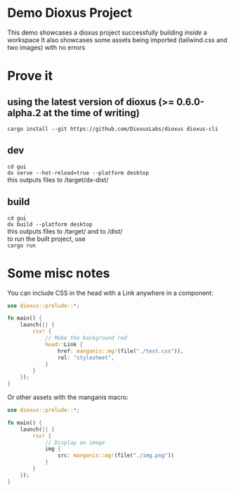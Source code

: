 # Demo Dioxus Project
This demo showcases a dioxus project successfully building *inside* a workspace
It also showcases some assets being imported (tailwind.css and two images) with no errors

# Prove it
## using the latest version of dioxus (>= 0.6.0-alpha.2 at the time of writing)
`cargo install --git https://github.com/DioxusLabs/dioxus dioxus-cli`
## dev
`cd gui`  
`dx serve --hot-reload=true --platform desktop`  
this outputs files to /target/dx-dist/
## build
`cd gui`  
`dx build --platform desktop`  
this outputs files to /target/ and to /dist/  
to run the built project, use  
`cargo run`


# Some misc notes

You can include CSS in the head with a Link anywhere in a component:
```rust
use dioxus::prelude::*;

fn main() {
    launch(|| {
        rsx! {
            // Make the background red
            head::Link {
                href: manganis::mg!(file("./test.css")),
                rel: "stylesheet",
            }
        }
    });
}
```
Or other assets with the manganis macro:
```rust
use dioxus::prelude::*;

fn main() {
    launch(|| {
        rsx! {
            // Display an image
            img {
                src: manganis::mg!(file("./img.png"))
            }
        }
    });
}
```

